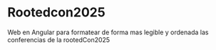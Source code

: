 # Rootedcon2025

Web en Angular para formatear de forma mas legible y ordenada las conferencias de la rootedCon2025